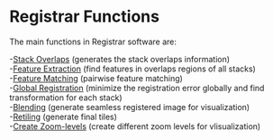 # Registrar Functions

The main functions in Registrar software are:

-<a href='https://github.com/neurogeometry/'>Stack Overlaps</a> (generates the stack overlaps information)</br>
-<a href='https://github.com/neurogeometry/'>Feature Extraction</a> (find features in overlaps regions of all stacks)</br>
-<a href='https://github.com/neurogeometry/'>Feature Matching</a> (pairwise feature matching) </br>
-<a href='https://github.com/neurogeometry/'>Global Registration</a> (minimize the registration error globally and find transformation for each stack) </br>
-<a href='https://github.com/neurogeometry/'>Blending</a> (generate seamless registered image for visualization)</br>
-<a href='https://github.com/neurogeometry/'>Retiling</a> (generate final tiles)</br>
-<a href='https://github.com/neurogeometry/'>Create Zoom-levels</a> (create different zoom levels for vlisualization)</br>
